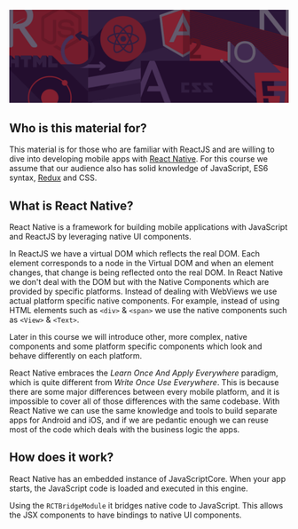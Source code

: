 ![rangle.io](/img/intro.png)

## Who is this material for?
This material is for those who are familiar with ReactJS and are willing to dive into developing mobile apps with [React Native](https://facebook.github.io/react-native). For this course we assume that our audience also has solid knowledge of JavaScript, ES6 syntax, [Redux](https://github.com/reactjs/redux) and CSS.


## What is React Native?
React Native is a framework for building mobile applications with
JavaScript and ReactJS by leveraging native UI components.

In ReactJS we have a virtual DOM which reflects the real DOM.
Each element corresponds to a node in the Virtual DOM and when an element changes, that change is being reflected onto the real DOM. In React Native we don't deal with the DOM but with the Native Components which are provided by specific platforms. Instead of dealing with WebViews we use actual platform specific native components. For example, instead of using HTML elements such as `<div>` & `<span>` we use the native components such as `<View>` & `<Text>`.

Later in this course we will introduce other, more complex, native components and some platform specific components which look and behave differently on each platform.

React Native embraces the _Learn Once And Apply Everywhere_ paradigm, which is quite different from _Write Once Use Everywhere_. This is because there are some major differences between every mobile platform, and it is impossible to cover all of those differences with the same codebase. With React Native we can use the same knowledge and tools to build separate apps for Android and iOS, and if we are pedantic enough we can reuse most of the code which deals with
the business logic the apps.


## How does it work?
React Native has an embedded instance of JavaScriptCore. When your app starts, the JavaScript code is loaded and executed in this engine.

Using the `RCTBridgeModule` it bridges native code to JavaScript. This allows the JSX components to have bindings to native UI components.
